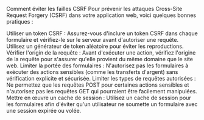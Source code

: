Comment éviter les failles CSRF
Pour prévenir les attaques Cross-Site Request Forgery (CSRF) dans votre application web, voici quelques bonnes pratiques :

Utiliser un token CSRF : Assurez-vous d'inclure un token CSRF dans chaque formulaire et vérifiez-le sur le serveur avant d'autoriser une requête. Utilisez un générateur de token aléatoire pour éviter les reproductions.
Vérifier l'origin de la requête : Avant d'exécuter une action, vérifiez l'origine de la requête pour s'assurer qu'elle provient du même domaine que le site web.
Limiter la portée des formulaires : N'autorisez pas les formulaires à exécuter des actions sensibles (comme les transferts d'argent) sans vérification explicite et sécurisée.
Limiter les types de requêtes autorisées : Ne permettez que les requêtes POST pour certaines actions sensibles et n'autorisez pas les requêtes GET qui pourraient être facilement manipulées.
Mettre en œuvre un cache de session : Utilisez un cache de session pour les formulaires afin d'éviter qu'un utilisateur ne soumette un formulaire avec une session expirée ou volée.